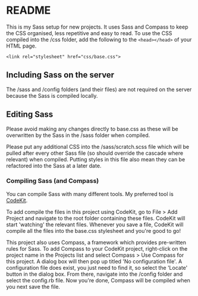 # README

This is my Sass setup for new projects. It uses Sass and Compass to keep the CSS organised, less repetitive and easy to read. To use the CSS compiled into the /css folder, add the following to the `<head></head>` of your HTML page.

`<link rel="stylesheet" href="css/base.css">`

## Including Sass on the server

The /sass and /config folders (and their files) are not required on the server because the Sass is compiled locally.

## Editing Sass

Please avoid making any changes directly to base.css as these will be overwritten by the Sass in the /sass folder when compiled.

Please put any additional CSS into the /sass/scratch.scss file which will be pulled after every other Sass file (so should override the cascade where relevant) when compiled. Putting styles in this file also mean they can be refactored into the Sass at a later date. 

### Compiling Sass (and Compass)

You can compile Sass with many different tools. My preferred tool is [CodeKit](http://incident57.com/codekit/).

To add compile the files in this project using CodeKit, go to File > Add Project and navigate to the root folder containing these files. CodeKit will start 'watching' the relevant files. Whenever you save a file, CodeKit will compile all the files into the base.css stylesheet and you're good to go!

This project also uses Compass, a framework which provides pre-written rules for Sass. To add Compass to your CodeKit project, right-click on the project name in the Projects list and select Compass > Use Compass for this project. A dialog box will then pop up titled 'No configuration file'. A configuration file does exist, you just need to find it, so select the 'Locate' button in the dialog box. From there, navigate into the /config folder and select the config.rb file. Now you're done, Compass will be compiled when you next save the file.